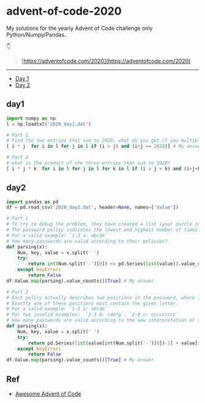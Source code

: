 # advent-of-code-2020
My solutions for the yearly Advent of Code challenge only Python/Numpy/Pandas.

👇

> [https://adventofcode.com/2020](https://adventofcode.com/2020)

---

- [Day 1](#day1)
- [Day 2](#day2)

## day1

```python
import numpy as np
l = np.loadtxt('2020_day1.dat')

# Part 1
# Find the two entries that sum to 2020; what do you get if you multiply them together?
[ i * j  for i in l for j in l if (i > j) and (i+j == 2020)] # My answer

# Part 2
# what is the product of the three entries that sum to 2020?
[ i * j * k  for i in l for j in l for k in l if (i > j > k) and (i+j+k == 2020)] # My answer
```

## day2

```python
import pandas as pd
df = pd.read_csv('2020_day2.dat', header=None, names=['Value'])

# Part 1
# To try to debug the problem, they have created a list (your puzzle input) of passwords (according to the corrupted database) and the corporate policy when that password was set.
# The password policy indicates the lowest and highest number of times a given letter must appear for the password to be valid.
# For a valid example: `1-3 a: abcde` 
# How many passwords are valid according to their policies?
def parsing(x):
    Num, key, value = x.split(' ')
    try:
        return int(Num.split('-')[0]) <= pd.Series(list(value)).value_counts()[key.split(':')[0]] <= int(Num.split('-')[1])
    except KeyError:
        return False
df.Value.map(parsing).value_counts()[True] # My answer

# Part 2
# Each policy actually describes two positions in the password, where 1 means the first character, 2 means the second character, and so on.
# Exactly one of these positions must contain the given letter.
# For a valid example: `1-3 a: abcde`
# For two invalid examples:  `1-3 b: cdefg`, `2-9 c: ccccccccc`
# How many passwords are valid according to the new interpretation of the policies?
def parsing(x):
    Num, key, value = x.split(' ')
    try:
        return pd.Series(list(value[int(Num.split('-')[0])-1] + value[int(Num.split('-')[1])-1]) ).value_counts()[key.split(':')[0]] == 1
    except KeyError:
        return False
df.Value.map(parsing).value_counts()[True] # My answer
```
## Ref

- [Awesome Advent of Code](https://github.com/Bogdanp/awesome-advent-of-code)
